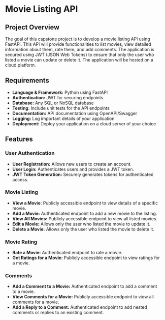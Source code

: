 # Movie Listing API

## Project Overview

The goal of this capstone project is to develop a movie listing API using FastAPI. This API will provide functionalities to list movies, view detailed information about them, rate them, and add comments. The application is secured using JWT (JSON Web Tokens) to ensure that only the user who listed a movie can update or delete it. The application will be hosted on a cloud platform.

## Requirements

- **Language & Framework:** Python using FastAPI
- **Authentication:** JWT for securing endpoints
- **Database:** Any SQL or NoSQL database
- **Testing:** Include unit tests for the API endpoints
- **Documentation:** API documentation using OpenAPI/Swagger
- **Logging:** Log important details of your application
- **Deployment:** Deploy your application on a cloud server of your choice

## Features

### User Authentication

- **User Registration:** Allows new users to create an account.
- **User Login:** Authenticates users and provides a JWT token.
- **JWT Token Generation:** Securely generates tokens for authenticated access.

### Movie Listing

- **View a Movie:** Publicly accessible endpoint to view details of a specific movie.
- **Add a Movie:** Authenticated endpoint to add a new movie to the listing.
- **View All Movies:** Publicly accessible endpoint to view all listed movies.
- **Edit a Movie:** Allows only the user who listed the movie to update it.
- **Delete a Movie:** Allows only the user who listed the movie to delete it.

### Movie Rating

- **Rate a Movie:** Authenticated endpoint to rate a movie.
- **Get Ratings for a Movie:** Publicly accessible endpoint to view ratings for a movie.

### Comments

- **Add a Comment to a Movie:** Authenticated endpoint to add a comment to a movie.
- **View Comments for a Movie:** Publicly accessible endpoint to view all comments for a movie.
- **Add a Reply to a Comment:** Authenticated endpoint to add nested comments or replies to an existing comment.

